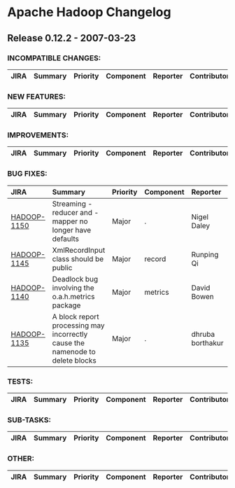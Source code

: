
<!---
# Licensed to the Apache Software Foundation (ASF) under one
# or more contributor license agreements.  See the NOTICE file
# distributed with this work for additional information
# regarding copyright ownership.  The ASF licenses this file
# to you under the Apache License, Version 2.0 (the
# "License"); you may not use this file except in compliance
# with the License.  You may obtain a copy of the License at
#
#     http://www.apache.org/licenses/LICENSE-2.0
#
# Unless required by applicable law or agreed to in writing, software
# distributed under the License is distributed on an "AS IS" BASIS,
# WITHOUT WARRANTIES OR CONDITIONS OF ANY KIND, either express or implied.
# See the License for the specific language governing permissions and
# limitations under the License.
-->
# Apache Hadoop Changelog

## Release 0.12.2 - 2007-03-23

### INCOMPATIBLE CHANGES:

| JIRA | Summary | Priority | Component | Reporter | Contributor |
|:---- |:---- | :--- |:---- |:---- |:---- |


### NEW FEATURES:

| JIRA | Summary | Priority | Component | Reporter | Contributor |
|:---- |:---- | :--- |:---- |:---- |:---- |


### IMPROVEMENTS:

| JIRA | Summary | Priority | Component | Reporter | Contributor |
|:---- |:---- | :--- |:---- |:---- |:---- |


### BUG FIXES:

| JIRA | Summary | Priority | Component | Reporter | Contributor |
|:---- |:---- | :--- |:---- |:---- |:---- |
| [HADOOP-1150](https://issues.apache.org/jira/browse/HADOOP-1150) | Streaming -reducer and -mapper no longer have defaults |  Major | . | Nigel Daley | Owen O'Malley |
| [HADOOP-1145](https://issues.apache.org/jira/browse/HADOOP-1145) | XmlRecordInput class should be public |  Major | record | Runping Qi | Milind Bhandarkar |
| [HADOOP-1140](https://issues.apache.org/jira/browse/HADOOP-1140) | Deadlock bug involving the o.a.h.metrics package |  Major | metrics | David Bowen | David Bowen |
| [HADOOP-1135](https://issues.apache.org/jira/browse/HADOOP-1135) | A block report processing may incorrectly cause the namenode to delete blocks |  Major | . | dhruba borthakur | dhruba borthakur |


### TESTS:

| JIRA | Summary | Priority | Component | Reporter | Contributor |
|:---- |:---- | :--- |:---- |:---- |:---- |


### SUB-TASKS:

| JIRA | Summary | Priority | Component | Reporter | Contributor |
|:---- |:---- | :--- |:---- |:---- |:---- |


### OTHER:

| JIRA | Summary | Priority | Component | Reporter | Contributor |
|:---- |:---- | :--- |:---- |:---- |:---- |


